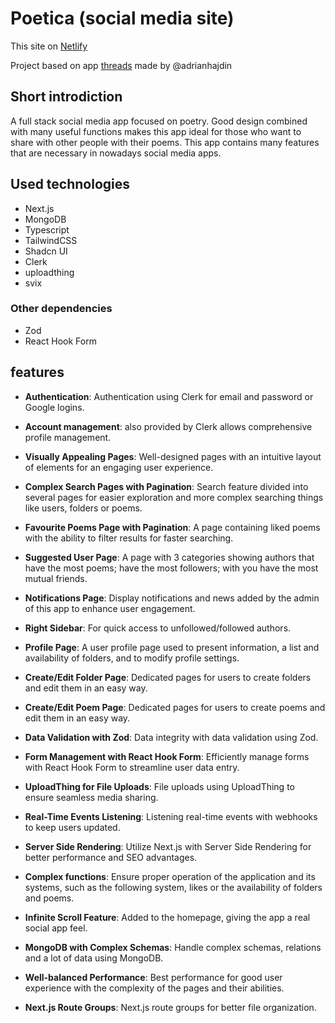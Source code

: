 # Poetica (social media site)

This site on [Netlify](https://poetica.netlify.app/)

Project based on app [threads](https://www.youtube.com/watch?v=O5cmLDVTgAs) made by @adrianhajdin

## Short introdiction

A full stack social media app focused on poetry. Good design combined with many useful functions makes this app ideal for those who want to share with other people with their poems. This app contains many features that are necessary in nowadays social media apps.

## Used technologies

- Next.js
- MongoDB
- Typescript
- TailwindCSS
- Shadcn UI
- Clerk
- uploadthing
- svix

### Other dependencies

- Zod
- React Hook Form

## features

- **Authentication**: Authentication using Clerk for email and password or Google logins.

- **Account management**: also provided by Clerk allows comprehensive profile management.

- **Visually Appealing Pages**: Well-designed pages with an intuitive layout of elements for an engaging user experience.

- **Complex Search Pages with Pagination**: Search feature divided into several pages for easier exploration and more complex searching things like users, folders or poems.

- **Favourite Poems Page with Pagination**: A page containing liked poems with the ability to filter results for faster searching.

- **Suggested User Page**: A page with 3 categories showing authors that have the most poems; have the most followers; with you have the most mutual friends.

- **Notifications Page**: Display notifications and news added by the admin of this app to enhance user engagement.

- **Right Sidebar**: For quick access to unfollowed/followed authors.

- **Profile Page**: A user profile page used to present information, a list and availability of folders, and to modify profile settings.

- **Create/Edit Folder Page**: Dedicated pages for users to create folders and edit them in an easy way.

- **Create/Edit Poem Page**: Dedicated pages for users to create poems and edit them in an easy way.

- **Data Validation with Zod**: Data integrity with data validation using Zod.

- **Form Management with React Hook Form**: Efficiently manage forms with React Hook Form to streamline user data entry.

- **UploadThing for File Uploads**: File uploads using UploadThing to ensure seamless media sharing.

- **Real-Time Events Listening**: Listening real-time events with webhooks to keep users updated.

- **Server Side Rendering**: Utilize Next.js with Server Side Rendering for better performance and SEO advantages.

- **Complex functions**: Ensure proper operation of the application and its systems, such as the following system, likes or the availability of folders and poems.

- **Infinite Scroll Feature**: Added to the homepage, giving the app a real social app feel.

- **MongoDB with Complex Schemas**: Handle complex schemas, relations and a lot of data using MongoDB.

- **Well-balanced Performance**: Best performance for good user experience with the complexity of the pages and their abilities.

- **Next.js Route Groups**: Next.js route groups for better file organization.